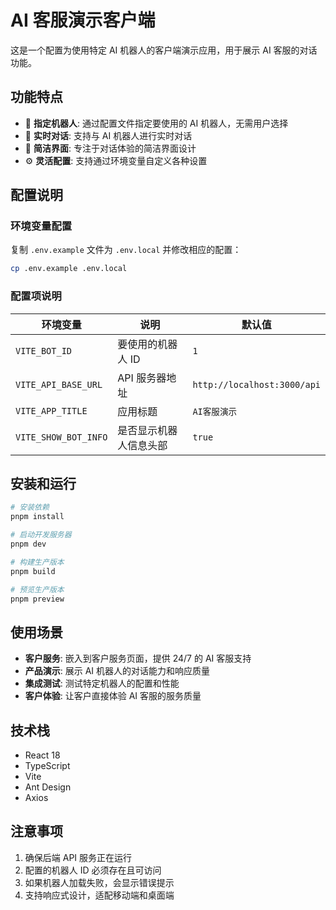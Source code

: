 # AI 客服演示客户端

这是一个配置为使用特定 AI 机器人的客户端演示应用，用于展示 AI 客服的对话功能。

## 功能特点

- 🤖 **指定机器人**: 通过配置文件指定要使用的 AI 机器人，无需用户选择
- 💬 **实时对话**: 支持与 AI 机器人进行实时对话
- 🎨 **简洁界面**: 专注于对话体验的简洁界面设计
- ⚙️ **灵活配置**: 支持通过环境变量自定义各种设置

## 配置说明

### 环境变量配置

复制 `.env.example` 文件为 `.env.local` 并修改相应的配置：

```bash
cp .env.example .env.local
```

### 配置项说明

| 环境变量             | 说明                   | 默认值                      |
| -------------------- | ---------------------- | --------------------------- |
| `VITE_BOT_ID`        | 要使用的机器人 ID      | `1`                         |
| `VITE_API_BASE_URL`  | API 服务器地址         | `http://localhost:3000/api` |
| `VITE_APP_TITLE`     | 应用标题               | `AI客服演示`                |
| `VITE_SHOW_BOT_INFO` | 是否显示机器人信息头部 | `true`                      |

## 安装和运行

```bash
# 安装依赖
pnpm install

# 启动开发服务器
pnpm dev

# 构建生产版本
pnpm build

# 预览生产版本
pnpm preview
```

## 使用场景

- **客户服务**: 嵌入到客户服务页面，提供 24/7 的 AI 客服支持
- **产品演示**: 展示 AI 机器人的对话能力和响应质量
- **集成测试**: 测试特定机器人的配置和性能
- **客户体验**: 让客户直接体验 AI 客服的服务质量

## 技术栈

- React 18
- TypeScript
- Vite
- Ant Design
- Axios

## 注意事项

1. 确保后端 API 服务正在运行
2. 配置的机器人 ID 必须存在且可访问
3. 如果机器人加载失败，会显示错误提示
4. 支持响应式设计，适配移动端和桌面端
